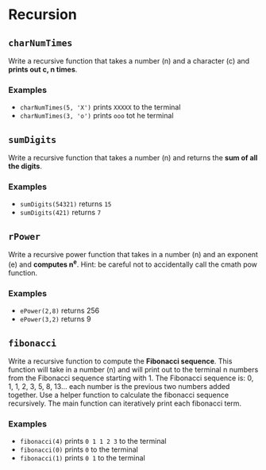 # Recursion

## `charNumTimes`

Write a recursive function that takes a number (n) and a character (c) and **prints out c, n times**.

### Examples

- `charNumTimes(5, 'X')` prints `XXXXX` to the terminal
- `charNumTimes(3, 'o')` prints `ooo` tot he terminal

## `sumDigits`

Write a recursive function that takes a number (n) and returns the **sum of all the digits**.

### Examples

- `sumDigits(54321)` returns `15`
- `sumDigits(421)` returns `7`

## `rPower`

Write a recursive power function that takes in a number (n) and an exponent (e) and **computes n<sup>e</sup>**. Hint: be careful not to accidentally call the cmath pow function.

### Examples

- `ePower(2,8)` returns 256
- `ePower(3,2)` returns 9

## `fibonacci`

Write a recursive function to compute the **Fibonacci sequence**. This function will take in a number (n) and will print out to the terminal n numbers from the Fibonacci sequence starting with 1. The Fibonacci sequence is: 0, 1, 1, 2, 3, 5, 8, 13... each number is the previous two numbers added together. Use a helper function to calculate the fibonacci sequence recursively. The main function can iteratively print each fibonacci term.

### Examples

- `fibonacci(4)` prints `0 1 1 2 3` to the terminal
- `fibonacci(0)` prints `0` to the terminal
- `fibonacci(1)` prints `0 1` to the terminal